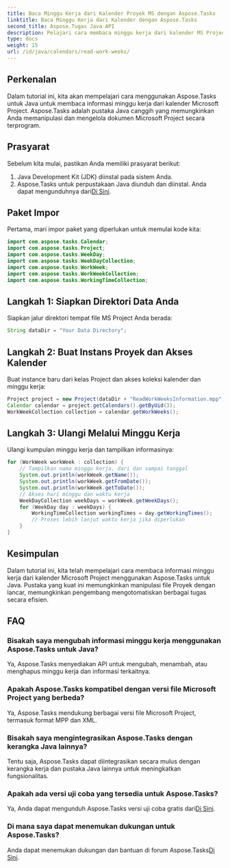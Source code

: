 ```yaml
---
title: Baca Minggu Kerja dari Kalender Proyek MS dengan Aspose.Tasks
linktitle: Baca Minggu Kerja dari Kalender dengan Aspose.Tasks
second_title: Aspose.Tugas Java API
description: Pelajari cara membaca minggu kerja dari kalender MS Project menggunakan Aspose.Tasks untuk Java. Dapatkan petunjuk langkah demi langkah dalam tutorial komprehensif ini.
type: docs
weight: 15
url: /id/java/calendars/read-work-weeks/
---
```

## Perkenalan
Dalam tutorial ini, kita akan mempelajari cara menggunakan Aspose.Tasks untuk Java untuk membaca informasi minggu kerja dari kalender Microsoft Project. Aspose.Tasks adalah pustaka Java canggih yang memungkinkan Anda memanipulasi dan mengelola dokumen Microsoft Project secara terprogram.
## Prasyarat
Sebelum kita mulai, pastikan Anda memiliki prasyarat berikut:
1. Java Development Kit (JDK) diinstal pada sistem Anda.
2.  Aspose.Tasks untuk perpustakaan Java diunduh dan diinstal. Anda dapat mengunduhnya dari[Di Sini](https://releases.aspose.com/tasks/java/).
## Paket Impor
Pertama, mari impor paket yang diperlukan untuk memulai kode kita:
```java
import com.aspose.tasks.Calendar;
import com.aspose.tasks.Project;
import com.aspose.tasks.WeekDay;
import com.aspose.tasks.WeekDayCollection;
import com.aspose.tasks.WorkWeek;
import com.aspose.tasks.WorkWeekCollection;
import com.aspose.tasks.WorkingTimeCollection;
```
## Langkah 1: Siapkan Direktori Data Anda
Siapkan jalur direktori tempat file MS Project Anda berada:
```java
String dataDir = "Your Data Directory";
```
## Langkah 2: Buat Instans Proyek dan Akses Kalender
Buat instance baru dari kelas Project dan akses koleksi kalender dan minggu kerja:
```java
Project project = new Project(dataDir + "ReadWorkWeeksInformation.mpp");
Calendar calendar = project.getCalendars().getByUid(3);
WorkWeekCollection collection = calendar.getWorkWeeks();
```
## Langkah 3: Ulangi Melalui Minggu Kerja
Ulangi kumpulan minggu kerja dan tampilkan informasinya:
```java
for (WorkWeek workWeek : collection) {
    // Tampilkan nama minggu kerja, dari dan sampai tanggal
    System.out.println(workWeek.getName());
    System.out.println(workWeek.getFromDate());
    System.out.println(workWeek.getToDate());
    // Akses hari minggu dan waktu kerja
    WeekDayCollection weekDays = workWeek.getWeekDays();
    for (WeekDay day : weekDays) {
        WorkingTimeCollection workingTimes = day.getWorkingTimes();
        // Proses lebih lanjut waktu kerja jika diperlukan
    }
}
```
## Kesimpulan
Dalam tutorial ini, kita telah mempelajari cara membaca informasi minggu kerja dari kalender Microsoft Project menggunakan Aspose.Tasks untuk Java. Pustaka yang kuat ini memungkinkan manipulasi file Proyek dengan lancar, memungkinkan pengembang mengotomatiskan berbagai tugas secara efisien.
## FAQ
### Bisakah saya mengubah informasi minggu kerja menggunakan Aspose.Tasks untuk Java?
Ya, Aspose.Tasks menyediakan API untuk mengubah, menambah, atau menghapus minggu kerja dan informasi terkaitnya.
### Apakah Aspose.Tasks kompatibel dengan versi file Microsoft Project yang berbeda?
Ya, Aspose.Tasks mendukung berbagai versi file Microsoft Project, termasuk format MPP dan XML.
### Bisakah saya mengintegrasikan Aspose.Tasks dengan kerangka Java lainnya?
Tentu saja, Aspose.Tasks dapat diintegrasikan secara mulus dengan kerangka kerja dan pustaka Java lainnya untuk meningkatkan fungsionalitas.
### Apakah ada versi uji coba yang tersedia untuk Aspose.Tasks?
 Ya, Anda dapat mengunduh Aspose.Tasks versi uji coba gratis dari[Di Sini](https://releases.aspose.com/).
### Di mana saya dapat menemukan dukungan untuk Aspose.Tasks?
Anda dapat menemukan dukungan dan bantuan di forum Aspose.Tasks[Di Sini](https://forum.aspose.com/c/tasks/15).